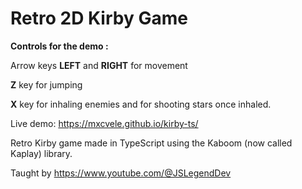 # Retro 2D Kirby Game

**Controls for the demo :**

Arrow keys **LEFT** and **RIGHT** for movement

**Z** key for jumping

**X** key for inhaling enemies and for shooting stars once inhaled.

Live demo: https://mxcvele.github.io/kirby-ts/

Retro Kirby game made in TypeScript using the Kaboom (now called Kaplay) library. 

Taught by https://www.youtube.com/@JSLegendDev
